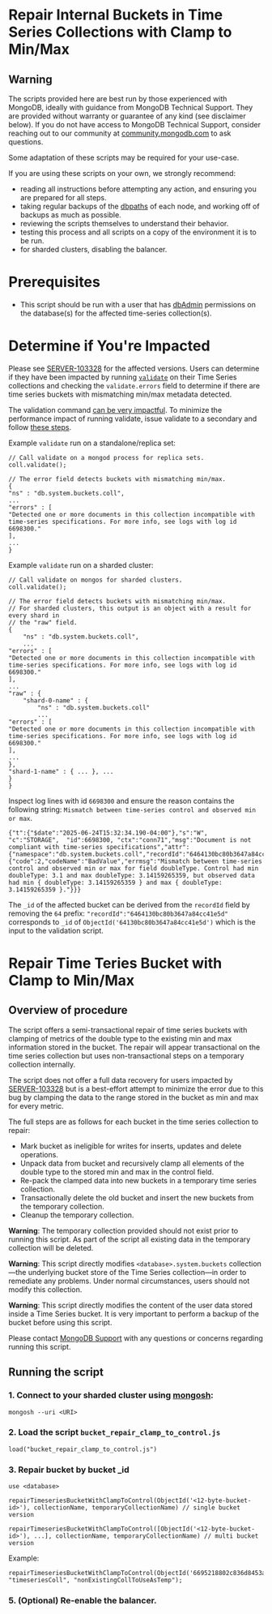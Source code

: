 # Repair Internal Buckets in Time Series Collections with Clamp to Min/Max

## Warning

The scripts provided here are best run by those experienced with MongoDB, ideally with guidance from MongoDB Technical Support. They are provided without warranty or guarantee of any kind (see disclaimer below). If you do not have access to MongoDB Technical Support, consider reaching out to our community at [community.mongodb.com](community.mongodb.com) to ask questions.

Some adaptation of these scripts may be required for your use-case.

If you are using these scripts on your own, we strongly recommend:

* reading all instructions before attempting any action, and ensuring you are prepared for all steps.
* taking regular backups of the [dbpaths](https://docs.mongodb.com/manual/core/backups/#back-up-by-copying-underlying-data-files) of each node, and working off of backups as much as possible.
* reviewing the scripts themselves to understand their behavior.
* testing this process and all scripts on a copy of the environment it is to be run.
* for sharded clusters, disabling the balancer.

# Prerequisites 
- This script should be run with a user that has [dbAdmin](https://www.mongodb.com/docs/manual/reference/built-in-roles/#mongodb-authrole-dbAdmin) permissions on the database(s) for the affected time-series collection(s).

# Determine if You're Impacted

Please see [SERVER-103328](https://jira.mongodb.org/browse/SERVER-103328) for the affected versions. Users can determine if they have been impacted by running [`validate`](https://www.mongodb.com/docs/manual/reference/command/validate/) on their Time Series collections and checking the `validate.errors` field to determine if there are time series buckets with mismatching min/max metadata detected.

The validation command [can be very impactful](https://www.mongodb.com/docs/manual/reference/method/db.collection.validate/#performance). To minimize the performance impact of running validate, issue validate to a secondary and follow [these steps](https://www.mongodb.com/docs/manual/reference/method/db.collection.validate/#performance:~:text=Validation%20has%20exclusive,the%20hidden%20node). 

Example `validate` run on a standalone/replica set:
```
// Call validate on a mongod process for replica sets. 
coll.validate();

// The error field detects buckets with mismatching min/max. 
{
"ns" : "db.system.buckets.coll",
...
"errors" : [
"Detected one or more documents in this collection incompatible with time-series specifications. For more info, see logs with log id 6698300."
],
...
}
```

Example `validate` run on a sharded cluster:

```
// Call validate on mongos for sharded clusters.
coll.validate();

// The error field detects buckets with mismatching min/max.
// For sharded clusters, this output is an object with a result for every shard in 
// the "raw" field.
{
	"ns" : "db.system.buckets.coll",
	...
"errors" : [
"Detected one or more documents in this collection incompatible with time-series specifications. For more info, see logs with log id 6698300."
],
...
"raw" : {
	"shard-0-name" : {
		"ns" : "db.system.buckets.coll"
		...
"errors" : [
"Detected one or more documents in this collection incompatible with time-series specifications. For more info, see logs with log id 6698300."
],
...
},
"shard-1-name" : { ... }, ...
}
}
```

Inspect log lines with id `6698300` and ensure the reason contains the following string: `Mismatch between time-series control and observed min or max`.

```
{"t":{"$date":"2025-06-24T15:32:34.190-04:00"},"s":"W",  "c":"STORAGE",  "id":6698300, "ctx":"conn71","msg":"Document is not compliant with time-series specifications","attr":{"namespace":"db.system.buckets.coll","recordId":"6464130bc80b3647a84cc41e5d","reason":{"code":2,"codeName":"BadValue","errmsg":"Mismatch between time-series control and observed min or max for field doubleType. Control had min doubleType: 3.1 and max doubleType: 3.14159265359, but observed data had min { doubleType: 3.14159265359 } and max { doubleType: 3.14159265359 }."}}}
```

The `_id` of the affected bucket can be derived from the `recordId` field by removing the `64` prefix: `"recordId":"6464130bc80b3647a84cc41e5d"` corresponds to `_id` of `ObjectId('64130bc80b3647a84cc41e5d')` which is the input to the validation script.

# Repair Time Teries Bucket with Clamp to Min/Max

## Overview of procedure

The script offers a semi-transactional repair of time series buckets with clamping of metrics of the double type to the existing min and max information stored in the bucket. The repair will appear transactional on the time series collection but uses non-transactional steps on a temporary collection internally.

The script does not offer a full data recovery for users impacted by [SERVER-103328](https://jira.mongodb.org/browse/SERVER-103328) but is a best-effort attempt to minimize the error due to this bug by clamping the data to the range stored in the bucket as min and max for every metric. 

The full steps are as follows for each bucket in the time series collection to repair:
- Mark bucket as ineligible for writes for inserts, updates and delete operations.
- Unpack data from bucket and recursively clamp all elements of the double type to the stored min and max in the control field.
- Re-pack the clamped data into new buckets in a temporary time series collection.
- Transactionally delete the old bucket and insert the new buckets from the temporary collection.
- Cleanup the temporary collection.

**Warning**: The temporary collection provided should not exist prior to running this script. As part of the script all existing data in the temporary collection will be deleted. 

**Warning**: This script directly modifies `<database>.system.buckets` collection —the underlying bucket store of the Time Series collection—in order to remediate any problems. Under normal circumstances, users should not modify this collection. 

**Warning**: This script directly modifies the content of the user data stored inside a Time Series bucket. It is very important to perform a backup of the bucket before using this script. 

Please contact [MongoDB Support](https://support.mongodb.com/welcome) with any questions or concerns regarding running this script. 

## Running the script

### 1. Connect to your sharded cluster using [mongosh](https://www.mongodb.com/docs/mongodb-shell/):

```
mongosh --uri <URI>
```

### 2. Load the script `bucket_repair_clamp_to_control.js`

```
load("bucket_repair_clamp_to_control.js")
```

### 3. Repair bucket by bucket _id

```
use <database>

repairTimeseriesBucketWithClampToControl(ObjectId('<12-byte-bucket-id>'), collectionName, temporaryCollectionName) // single bucket version

repairTimeseriesBucketWithClampToControl([ObjectId('<12-byte-bucket-id>'), ...], collectionName, temporaryCollectionName) // multi bucket version
```

Example:

```
repairTimeseriesBucketWithClampToControl(ObjectId('6695218802c836d8453a6e21'), "timeseriesColl", "nonExistingCollToUseAsTemp");
```

### 5. (Optional) Re-enable the balancer.
